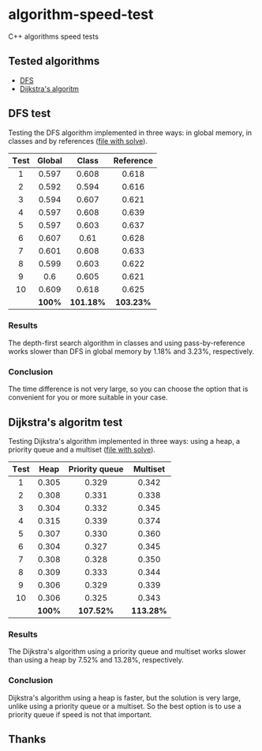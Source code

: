 # algorithm-speed-test
C++ algorithms speed tests

## Tested algorithms
- [DFS](#DFStest)
- [Dijkstra's algoritm](#Dijkstra'salgoritmtest)

## DFS test

Testing the DFS algorithm implemented in three ways: in global memory, in classes and by references 
([file with solve](https://github.com/SilverFoxxxy/algorithm-speed-test/blob/checkpoint1/Test%20DFS.cpp)).

| **Тest** | **Global** |  **Class**  | **Reference** |
|:--------:|:----------:|:---------:|:-------------:|
| 1        | 0.597      | 0.608       |  0.618        |
| 2        | 0.592      | 0.594       |  0.616        |
| 3        | 0.594      | 0.607       |  0.621        |
| 4        | 0.597      | 0.608       |  0.639        |
| 5        | 0.597      | 0.603       |  0.637        |
| 6        | 0.607      | 0.61        |  0.628        |
| 7        | 0.601      | 0.608       |  0.633        |
| 8        | 0.599      | 0.603       |  0.622        |
| 9        | 0.6        | 0.605       |  0.621        |
| 10       | 0.609      | 0.618       |  0.625        |
|          | **100%**   | **101.18%** |  **103.23%**  |

### Results
The depth-first search algorithm in classes and using pass-by-reference works slower than DFS in global memory by 1.18% and 3.23%, respectively.

### Conclusion
The time difference is not very large, so you can choose the option that is convenient for you or more suitable in your case.

## Dijkstra's algoritm test

Testing Dijkstra's algorithm implemented in three ways: using a heap, a priority queue and a multiset 
([file with solve](https://github.com/SilverFoxxxy/algorithm-speed-test/blob/checkpoint1/Test%20Dijkstra.cpp)).

| **Тest** | **Heap** | **Priority queue** | **Multiset** |
|:--------:|:--------:|:------------------:|:------------:|
| 1        | 0.305    | 0.329              |  0.342       |
| 2        | 0.308    | 0.331              |  0.338       |
| 3        | 0.304    | 0.332              |  0.345       |
| 4        | 0.315    | 0.339              |  0.374       |
| 5        | 0.307    | 0.330              |  0.360       |
| 6        | 0.304    | 0.327              |  0.345       |
| 7        | 0.308    | 0.328              |  0.350       |
| 8        | 0.309    | 0.333              |  0.344       |
| 9        | 0.306    | 0.329              |  0.339       |
| 10       | 0.306    | 0.325              |  0.343       |
|          | **100%** | **107.52%**        |  **113.28%** |

### Results
The Dijkstra's algorithm using a priority queue and multiset works slower than using a heap by 7.52% and 13.28%, respectively.

### Conclusion
Dijkstra's algorithm using a heap is faster, but the solution is very large, unlike using a priority queue or a multiset. So the best option is to use a priority queue if speed is not that important.

## Thanks
[](pictures/thanks.gif)
